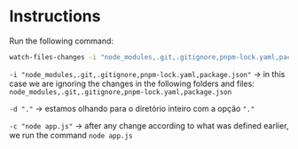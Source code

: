 # Instructions

Run the following command:

```bash
watch-files-changes -i "node_modules,.git,.gitignore,pnpm-lock.yaml,package.json" -d "." -c "node app.js"
```

`-i "node_modules,.git,.gitignore,pnpm-lock.yaml,package.json"` -> in this case we are ignoring the changes in the following folders and files: `node_modules,.git,.gitignore,pnpm-lock.yaml,package.json`

`-d "."` -> estamos olhando para o diretório inteiro com a opção `"."`

`-c "node app.js"` -> after any change according to what was defined earlier, we run the command `node app.js`
